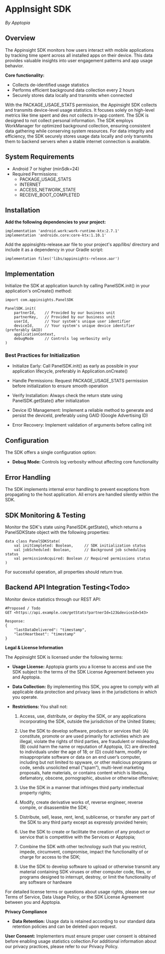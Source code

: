 # **AppInsight SDK** 
*By Apptopia*

## **Overview**

The Appinsight SDK monitors how users interact with mobile applications by tracking time spent across all installed apps on their device. This data provides valuable insights into user engagement patterns and app usage behavior.

**Core functionality:**

* Collects de-identified usage statistics 
* Performs efficient background data collection every 2 hours  
* Securely stores data locally and transmits when connected

With the PACKAGE_USAGE_STATS permission, the Appinsight SDK collects and transmits device-level usage statistics. It focuses solely on high-level metrics like time spent and des not collects in-app content. The SDK is designed to not collect personal information.  The SDK employs WorkManager for optimized background collection, ensuring consistent data gathering while conserving system resources. For data integrity and efficiency, the SDK securely stores usage data locally and only transmits them to backend servers when a stable internet connection is available.

## **System Requirements**

* Android 7 or higher (minSdk=24)  
* Required Permissions:  
  * PACKAGE\_USAGE\_STATS  
  * INTERNET  
  * ACCESS\_NETWORK\_STATE
  * RECEIVE\_BOOT\_COMPLETED

## **Installation**

**Add the following dependencies to your project:**

```
implementation 'android.work:work-runtime-ktx:2.7.1'
implementation 'androidx.core:core-ktx:1.10.1'

```


Add the appinsights-release.aar file to your project's app/libs/ directory and include it as a dependency in your Gradle script:

```
implementation files('libs/appinsights-release.aar')

```

## **Implementation**

Initialize the SDK at application launch by calling PanelSDK.init() in your application's onCreate() method:

```
import com.appinsights.PanelSDK

PanelSDK.init(
    partnerId,    // Provided by our business unit
    partnerKey,   // Provided by our business unit
    userId,       // Your system's unique user identifier
    deviceId,     // Your system's unique device identifier (preferably GAID)
    applicationContext,
    debugMode     // Controls log verbosity only
)

```

### **Best Practices for Initialization**

* Initialize Early: Call PanelSDK.init() as early as possible in your application lifecycle, preferably in Application.onCreate()

* Handle Permissions: Request PACKAGE\_USAGE\_STATS permission before initialization to ensure smooth operation

* Verify Installation: Always check the return state using PanelSDK.getState() after initialization

* Device ID Management: Implement a reliable method to generate and persist the deviceId, preferably using GAID (Google Advertising ID)

* Error Recovery: Implement validation of arguments before calling init  


## **Configuration**

The SDK offers a single configuration option:

* **Debug Mode:** Controls log verbosity without affecting core functionality

## **Error Handling**

The SDK implements internal error handling to prevent exceptions from propagating to the host application. All errors are handled silently within the SDK.

## **SDK Monitoring & Testing**

Monitor the SDK's state using PanelSDK.getState(), which returns a PanelSDKState object with the following properties:

```
data class PanelSDKState(
    val initCompleted: Boolean,     // SDK initialization status
    val jobScheduled: Boolean,      // Background job scheduling status
    val permissionAcquired: Boolean // Required permissions status
)

```

For successful operation, all properties should return true.

## **Backend API Integration Testing\<Todo\>**

Monitor device statistics through our REST API:

```
#Proposed / Todo 
GET <https://api.example.com/getStats?partnerId=123&deviceId=543>

Response:
{
    "lastDataDelivered": "timestamp",
    "lastHeartbeat": "timestamp"
}
```

**Legal & License Information**

The Appinsight SDK is licensed under the following terms:

* **Usage License:** Apptopia grants you a license to access and use the SDK subject to the terms of the SDK License Agreement between you and Apptopia. 

* **Data Collection:** By implementing this SDK, you agree to comply with all applicable data protection and privacy laws in the jurisdictions in which you operate.

* **Restrictions:** You shall not:

  1. Access, use, distribute, or deploy the SDK, or any applications incorporating the SDK, outside the jurisdiction of the United States;

  2. Use the SDK to develop software, products or services that: (A) constitute, promote or are used primarily for activities which are illegal, violate the rights of third parties, are fraudulent or misleading, (B) could harm the name or reputation of Apptopia, (C) are directed to individuals under the age of 18; or (D) could harm, modify or misappropriate software or data on an end user’s computer, including but not limited to spyware, or other malicious programs or code, sends unsolicited email (“spam”), multi-level marketing proposals, hate materials, or contains content which is libelous, defamatory, obscene, pornographic, abusive or otherwise offensive; 

  3. Use the SDK in a manner that infringes third party intellectual property rights;

  4. Modify, create derivative works of, reverse engineer, reverse compile, or disassemble the SDK;

  5. Distribute, sell, lease, rent, lend, sublicense, or transfer any part of the SDK to any third party except as expressly provided herein;

  6. Use the SDK to create or facilitate the creation of any product or service that is competitive with the Services or Apptopia;

  7. Combine the SDK with other technology such that you restrict, impede, circumvent, compromise, impact the functionality of or charge for access to the SDK;

  8. Use the SDK to develop software to upload or otherwise transmit any material containing SDK viruses or other computer code, files, or programs designed to interrupt, destroy, or limit the functionality of any software or hardware

For detailed license terms or questions about usage rights, please see our Terms of Service, Data Usage Policy, or the SDK License Agreement between you and Apptopia. 

**Privacy Compliance**

* **Data Retention:** Usage data is retained according to our standard data retention policies and can be deleted upon request.

**User Consent:** Implementers must ensure proper user consent is obtained before enabling usage statistics collection.For additional information about our privacy practices, please refer to our Privacy Policy.

